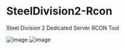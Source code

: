 # SteelDivision2-Rcon
Steel Division 2 Dedicated Server RCON Tool

![image](https://github.com/TnE-CsTrk/SteelDivision2-Rcon/screenshot-1.png)
![image](https://github.com/TnE-CsTrk/SteelDivision2-Rcon/screenshot-2.png)

